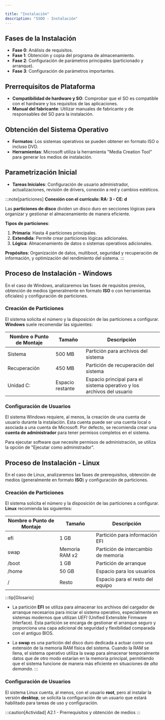 ```yaml
---

title: "Instalación"  
description: "SSOO - Instalación"  
---
```


## Fases de la Instalación
- **Fase 0**: Análisis de requisitos.
- **Fase 1**: Obtención y copia del programa de almacenamiento.
- **Fase 2**: Configuración de parámetros principales (particionado y arranque).
- **Fase 3**: Configuración de parámetros importantes.

## Prerrequisitos de Plataforma
- **Compatibilidad de hardware y SO**: Comprobar que el SO es compatible con el hardware y los requisitos de las aplicaciones.
- **Manual del fabricante**: Utilizar manuales de fabricante y de responsables del SO para la instalación.

## Obtención del Sistema Operativo
- **Formatos**: Los sistemas operativos se pueden obtener en formato ISO o incluso DVD.
- **Herramientas**: Microsoft utiliza la herramienta "Media Creation Tool" para generar los medios de instalación.

## Parametrización Inicial
- **Tareas Iniciales**: Configuración de usuario administrador, actualizaciones, revisión de drivers, conexión a red y cambios estéticos.

:::note[particiones]
**Conexión con el currículo: RA: 3 - CE: d**

Las **particiones de disco** dividen un disco duro en secciones lógicas para organizar y gestionar el almacenamiento de manera eficiente.

**Tipos de particiones**:  
1. **Primaria**: Hasta 4 particiones principales.
2. **Extendida**: Permite crear particiones lógicas adicionales.
3. **Lógica**: Almacenamiento de datos o sistemas operativos adicionales.

**Propósitos**: Organización de datos, multiboot, seguridad y recuperación de información, y optimización del rendimiento del sistema.
:::

## Proceso de Instalación - Windows

En el caso de Windows, analizaremos las fases de requisitos previos, obtención de medios (generalmente en formato **ISO** o con herramientas oficiales) y configuración de particiones.

### Creación de Particiones
El sistema solicita el número y la disposición de las particiones a configurar. **Windows** suele recomendar las siguientes:

| Nombre o Punto de Montaje  | Tamaño          | Descripción                            |
|----------------------------|-----------------|----------------------------------------|
| Sistema                    | 500 MB          | Partición para archivos del sistema    |
| Recuperación               | 450 MB          | Partición de recuperación del sistema  |
| Unidad C:                  | Espacio restante| Espacio principal para el sistema operativo y los archivos del usuario |

### Configuración de Usuarios
El sistema Windows requiere, al menos, la creación de una cuenta de usuario durante la instalación. Esta cuenta puede ser una cuenta local o asociada a una cuenta de Microsoft. Por defecto, se recomienda crear una **cuenta de administrador** para tener permisos completos en el sistema.

Para ejecutar software que necesite permisos de administración, se utiliza la opción de "Ejecutar como administrador".

## Proceso de Instalación - Linux

En el caso de Linux, analizaremos las fases de prerequisitos, obtención de medios (generalmente en formato **ISO**) y configuración de particiones.

### Creación de Particiones   
El sistema solicita el número y la disposición de las particiones a configurar. **Linux** recomienda las siguientes:

| Nombre o Punto de Montaje | Tamaño          | Descripción                           |
|---------------------------|-----------------|---------------------------------------|
| efi                       | 1 GB            | Partición para información EFI        |
| swap                      | Memoria RAM x2  | Partición de intercambio de memoria   |
| /boot                     | 1 GB            | Partición de arranque                 |
| /home                     | 50 GB           | Espacio para los usuarios             |
| /                         | Resto           | Espacio para el resto del equipo      |


:::tip[Glosario]
- La partición **EFI** se utiliza para almacenar los archivos del cargador de arranque necesarios para iniciar el sistema operativo, especialmente en sistemas modernos que utilizan _UEFI_ (Unified Extensible Firmware Interface). Esta partición se encarga de gestionar el arranque seguro y proporciona una capa adicional de seguridad y flexibilidad comparada con el antiguo BIOS.

- La **swap** es una partición del disco duro dedicada a actuar como una extensión de la memoria RAM física del sistema. Cuando la RAM se llena, el sistema operativo utiliza la swap para almacenar temporalmente datos que de otro modo estarían en la memoria principal, permitiendo que el sistema funcione de manera más eficiente en situaciones de _alta demanda_.
:::

### Configuración de Usuarios
El sistema Linux cuenta, al menos, con el usuario **root**, pero al instalar la versión **desktop**, se solicita la configuración de un usuario que estará habilitado para tareas de uso y configuración.

:::caution[Actividad]
A2.1 - Prerrequisitos y obtención de medios
:::